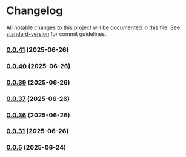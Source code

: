 # Changelog

All notable changes to this project will be documented in this file. See [standard-version](https://github.com/conventional-changelog/standard-version) for commit guidelines.

### [0.0.41](https://github.com/StankoH/bonzobyte-brotli-viewer/compare/v0.0.40...v0.0.41) (2025-06-26)

### [0.0.40](https://github.com/StankoH/bonzobyte-brotli-viewer/compare/v0.0.39...v0.0.40) (2025-06-26)

### [0.0.39](https://github.com/StankoH/bonzobyte-brotli-viewer/compare/v0.0.38...v0.0.39) (2025-06-26)

### [0.0.37](https://github.com/StankoH/bonzobyte-brotli-viewer/compare/v0.0.36...v0.0.37) (2025-06-26)

### [0.0.36](https://github.com/StankoH/bonzobyte-brotli-viewer/compare/v0.0.35...v0.0.36) (2025-06-26)

### [0.0.31](https://github.com/StankoH/bonzobyte-brotli-viewer/compare/v0.0.35...v0.0.31) (2025-06-26)

### [0.0.5](https://github.com/StankoH/bonzobyte-brotli-viewer/compare/v0.0.17...v0.0.5) (2025-06-24)
